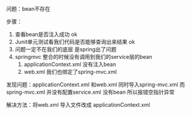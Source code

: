 问题：bean不存在

步骤：
1. 查看bean是否注入成功 ok
2. Junit单元测试看我们代码是否能够查询出来结果 ok
3. 问题一定不在我们的底层 是spring出了问题
4. springmvc 整合的时候没有调用到我们的service层的bean
    1. applicationContext.xml 没有注入bean
    2. web.xml 我们也绑定了spring-mvc.xml
    
发现问题：applicationContext.xml 和web.xml 同时导入spring-mvc.xml
而spring-mvc.xml 并没有配置service.xml 没有bean 所以报错空指针异常

解决方法：将web.xml 导入文件改成 applicationContext.xml